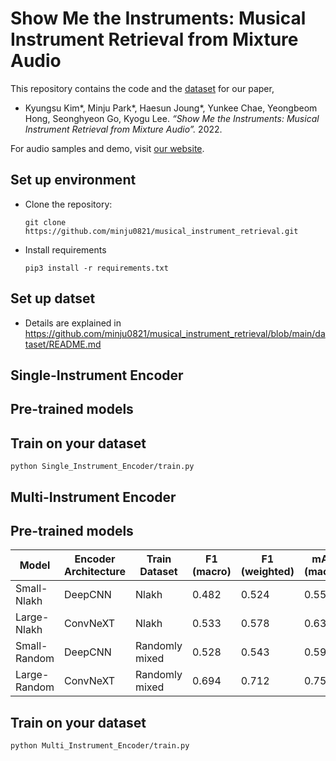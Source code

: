 # Show Me the Instruments: Musical Instrument Retrieval from Mixture Audio
This repository contains the code and the [dataset](https://github.com/minju0821/musical_instrument_retrieval/blob/main/dataset/README.md) for our paper,

* Kyungsu Kim*, Minju Park*, Haesun Joung*, Yunkee Chae, Yeongbeom Hong, Seonghyeon Go, Kyogu Lee. _“Show Me the Instruments: Musical Instrument Retrieval from Mixture Audio”._ 2022.

For audio samples and demo, visit [our website](https://dour-stretch-5d5.notion.site/Show-me-the-instrument-Musical-Instrument-Retrieval--cb016a6c63514eee8c30c442b37e8f6e).


Set up environment
----------
- Clone the repository:
  ```
  git clone https://github.com/minju0821/musical_instrument_retrieval.git
  ```
- Install requirements
  ```
  pip3 install -r requirements.txt
  ```
  
Set up datset
---------
- Details are explained in https://github.com/minju0821/musical_instrument_retrieval/blob/main/dataset/README.md

Single-Instrument Encoder
------
## Pre-trained models



## Train on your dataset
```
python Single_Instrument_Encoder/train.py
```


Multi-Instrument Encoder
------
## Pre-trained models

| Model | Encoder Architecture | Train Dataset | F1 (macro) | F1 (weighted) | mAP (macro) | mAP (weighted) |
|-------|-------|-------|-------|-------|-------|-------|
| Small-Nlakh | DeepCNN | Nlakh | 0.482 | 0.524 | 0.553 | 0.597 |
| Large-Nlakh | ConvNeXT | Nlakh | 0.533 | 0.578 | 0.635 | 0.666 |
| Small-Random | DeepCNN | Randomly mixed | 0.528 | 0.543 | 0.598 | 0.615 |
| Large-Random | ConvNeXT | Randomly mixed | 0.694 | 0.712 | 0.752 | 0.760 |
## Train on your dataset
```
python Multi_Instrument_Encoder/train.py
```
